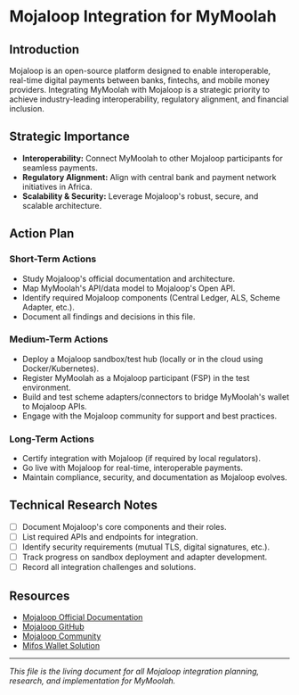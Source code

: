 # Mojaloop Integration for MyMoolah

## Introduction
Mojaloop is an open-source platform designed to enable interoperable, real-time digital payments between banks, fintechs, and mobile money providers. Integrating MyMoolah with Mojaloop is a strategic priority to achieve industry-leading interoperability, regulatory alignment, and financial inclusion.

## Strategic Importance
- **Interoperability:** Connect MyMoolah to other Mojaloop participants for seamless payments.
- **Regulatory Alignment:** Align with central bank and payment network initiatives in Africa.
- **Scalability & Security:** Leverage Mojaloop's robust, secure, and scalable architecture.

## Action Plan

### Short-Term Actions
- Study Mojaloop's official documentation and architecture.
- Map MyMoolah's API/data model to Mojaloop's Open API.
- Identify required Mojaloop components (Central Ledger, ALS, Scheme Adapter, etc.).
- Document all findings and decisions in this file.

### Medium-Term Actions
- Deploy a Mojaloop sandbox/test hub (locally or in the cloud using Docker/Kubernetes).
- Register MyMoolah as a Mojaloop participant (FSP) in the test environment.
- Build and test scheme adapters/connectors to bridge MyMoolah's wallet to Mojaloop APIs.
- Engage with the Mojaloop community for support and best practices.

### Long-Term Actions
- Certify integration with Mojaloop (if required by local regulators).
- Go live with Mojaloop for real-time, interoperable payments.
- Maintain compliance, security, and documentation as Mojaloop evolves.

## Technical Research Notes
- [ ] Document Mojaloop's core components and their roles.
- [ ] List required APIs and endpoints for integration.
- [ ] Identify security requirements (mutual TLS, digital signatures, etc.).
- [ ] Track progress on sandbox deployment and adapter development.
- [ ] Record all integration challenges and solutions.

## Resources
- [Mojaloop Official Documentation](https://mojaloop.io/documentation/)
- [Mojaloop GitHub](https://github.com/mojaloop/)
- [Mojaloop Community](https://community.mojaloop.io/)
- [Mifos Wallet Solution](https://mifos.gitbook.io/docs/mifos-mojaloop/mifos-wallet-solution)

---

*This file is the living document for all Mojaloop integration planning, research, and implementation for MyMoolah.* 